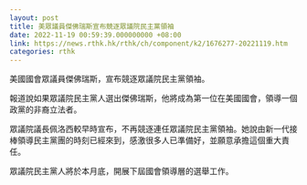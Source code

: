 ```yaml
---
layout: post
title: 美眾議員傑佛瑞斯宣布競逐眾議院民主黨領袖
date: 2022-11-19 00:59:39.000000000 +08:00
link: https://news.rthk.hk/rthk/ch/component/k2/1676277-20221119.htm
categories: rthk
---
```


美國國會眾議員傑佛瑞斯，宣布競逐眾議院民主黨領袖。

報道說如果眾議院民主黨人選出傑佛瑞斯，他將成為第一位在美國國會，領導一個政黨的非裔立法者。

眾議院議長佩洛西較早時宣布，不再競逐連任眾議院民主黨領袖。她說由新一代接棒領導民主黨團的時刻已經來到，感激很多人已準備好，並願意承擔這個重大責任。

眾議院民主黨人將於本月底，開展下屆國會領導層的選舉工作。
